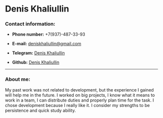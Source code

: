 # __Denis Khaliullin__

### Contact information:

* **Phone number:** +7(937)-487-33-93

* **E-mail:** [deniskhaliullin@gmail.com](deniskhaliullin@gmail.com)
* **Telegram:** [Denis Khaliullin](https://t.me/Denis_Khaliullin)
* **Github:** [Denis Khaliullin](https://github.com/DenisKhaliullin)

***
### About me:
My past work was not related to development, but the experience I gained will help me in the future. I worked on big projects, I know what it means to work in a team, I can distribute duties and properly plan time for the task. I chose development because I really like it. I consider my strengths to be persistence and quick study ability.